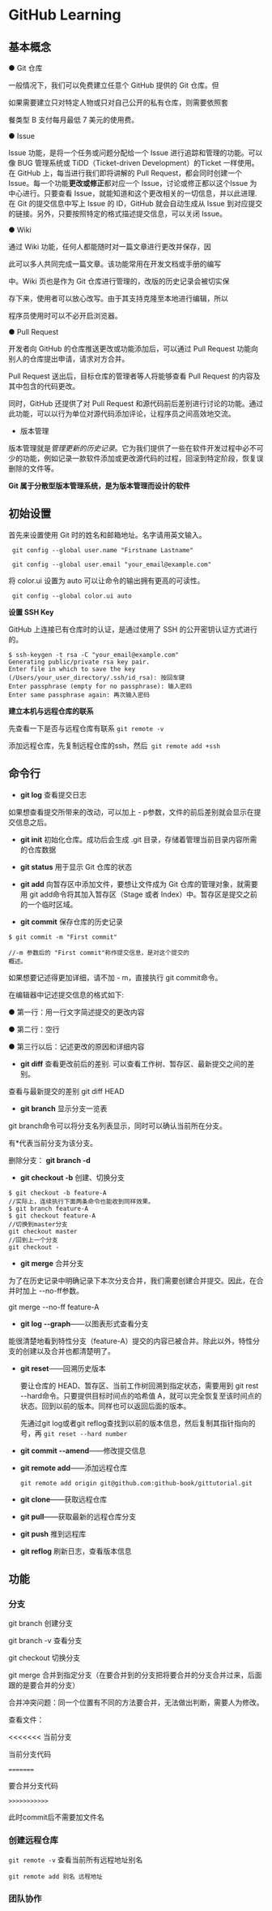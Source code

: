 # GitHub Learning

## 基本概念

● Git 仓库

一般情况下，我们可以免费建立任意个 GitHub 提供的 Git 仓库。但

如果需要建立只对特定人物或只对自己公开的私有仓库，则需要依照套

餐类型 B 支付每月最低 7 美元的使用费。



● Issue

Issue 功能，是将一个任务或问题分配给一个 Issue 进行追踪和管理的功能。可以像 BUG 管理系统或 TiDD（Ticket-driven Development）的Ticket 一样使用。在 GitHub 上，每当进行我们即将讲解的 Pull Request，都会同时创建一个 Issue。每一个功能**更改或修正**都对应一个 Issue，讨论或修正都以这个Issue 为中心进行。只要查看 Issue，就能知道和这个更改相关的一切信息，并以此进理.在 Git 的提交信息中写上 Issue 的 ID，GitHub 就会自动生成从 Issue 到对应提交的链接。另外，只要按照特定的格式描述提交信息，可以关闭 Issue。



● Wiki

通过 Wiki 功能，任何人都能随时对一篇文章进行更改并保存，因

此可以多人共同完成一篇文章。该功能常用在开发文档或手册的编写

中。Wiki 页也是作为 Git 仓库进行管理的，改版的历史记录会被切实保

存下来，使用者可以放心改写。由于其支持克隆至本地进行编辑，所以

程序员使用时可以不必开启浏览器。



● Pull Request

开发者向 GitHub 的仓库推送更改或功能添加后，可以通过 Pull Request 功能向别人的仓库提出申请，请求对方合并。

Pull Request 送出后，目标仓库的管理者等人将能够查看 Pull Request 的内容及其中包含的代码更改。

同时，GitHub 还提供了对 Pull Request 和源代码前后差别进行讨论的功能。通过此功能，可以以行为单位对源代码添加评论，让程序员之间高效地交流。



* 版本管理

版本管理就是*管理更新的历史记录*。它为我们提供了一些在软件开发过程中必不可少的功能，例如记录一款软件添加或更改源代码的过程，回滚到特定阶段，恢复误删除的文件等。



**Git 属于分散型版本管理系统，是为版本管理而设计的软件**



## 初始设置

首先来设置使用 Git 时的姓名和邮箱地址。名字请用英文输入。

```
 git config --global user.name "Firstname Lastname"

 git config --global user.email "your_email@example.com"
```



将 color.ui 设置为 auto 可以让命令的输出拥有更高的可读性。

```
 git config --global color.ui auto
```



**设置 SSH Key**

GitHub 上连接已有仓库时的认证，是通过使用了 SSH 的公开密钥认证方式进行的。

```
$ ssh-keygen -t rsa -C "your_email@example.com"
Generating public/private rsa key pair.
Enter file in which to save the key
(/Users/your_user_directory/.ssh/id_rsa): 按回车键
Enter passphrase (empty for no passphrase): 输入密码
Enter same passphrase again: 再次输入密码
```



**建立本机与远程仓库的联系**

先查看一下是否与远程仓库有联系	` git remote -v `

添加远程仓库，先复制远程仓库的ssh，然后` git remote add +ssh`



## 命令行

* **git log** 查看提交日志

如果想查看提交所带来的改动，可以加上 - p参数，文件的前后差别就会显示在提交信息之后。



* **git init**  初始化仓库。成功后会生成 .git 目录，存储着管理当前目录内容所需的仓库数据



* **git status**  用于显示 Git 仓库的状态



* **git add**   向暂存区中添加文件，要想让文件成为 Git 仓库的管理对象，就需要用 git add命令将其加入暂存区（Stage 或者 Index）中。暂存区是提交之前的一个临时区域。



* **git commit**	保存仓库的历史记录

```
$ git commit -m "First commit"

//-m 参数后的 "First commit"称作提交信息，是对这个提交的
概述。
```

如果想要记述得更加详细，请不加 - m，直接执行 git commit命令。

在编辑器中记述提交信息的格式如下:

● 第一行：用一行文字简述提交的更改内容

● 第二行：空行

● 第三行以后：记述更改的原因和详细内容



* **git diff**  	查看更改前后的差别. 可以查看工作树、暂存区、最新提交之间的差别。

查看与最新提交的差别 git diff HEAD



* **git branch**	显示分支一览表

git branch命令可以将分支名列表显示，同时可以确认当前所在分支。

有*代表当前分支为该分支。



删除分支： **git branch -d** 

* **git checkout -b**	创建、切换分支

``````
$ git checkout -b feature-A
//实际上，连续执行下面两条命令也能收到同样效果。
$ git branch feature-A
$ git checkout feature-A
//切换到master分支
git checkout master
//回到上一个分支
git checkout -
``````

 

* **git merge**		合并分支

为了在历史记录中明确记录下本次分支合并，我们需要创建合并提交。因此，在合并时加上 --no-ff参数。

 git merge --no-ff feature-A



* **git log --graph**——以图表形式查看分支

能很清楚地看到特性分支（feature-A）提交的内容已被合并。除此以外，特性分支的创建以及合并也都清楚明了。



* **git reset**——回溯历史版本

    要让仓库的 HEAD、暂存区、当前工作树回溯到指定状态，需要用到 git rest --hard命令。只要提供目标时间点的哈希值 A，就可以完全恢复至该时间点的状态。回到以前的版本。同样也可以返回后面的版本。

    先通过git log或者git reflog查找到以前的版本信息，然后复制其指针指向的号，再 `git reset --hard number`

    

 * **git commit --amend**——修改提交信息

    

 *  **git remote add**——添加远程仓库

    `git remote add origin git@github.com:github-book/gittutorial.git`

    

 * **git clone**——获取远程仓库

    

 * **git pull**——获取最新的远程仓库分支

   
   
 * **git push**  推到远程库

 * **git reflog**    刷新日志，查看版本信息

## 功能

### 分支

git branch	创建分支

git branch -v	查看分支

git checkout	切换分支

git merge	合并到指定分支（在要合并到的分支把将要合并的分支合并过来，后面跟的是要合并的分支）

 

合并冲突问题：同一个位置有不同的方法要合并，无法做出判断，需要人为修改。

查看文件： 

<<<<<<< 当前分支

当前分支代码

`=======` 	

要合并分支代码

`>>>>>>>>>>>`

此时commit后不需要加文件名



### 创建远程仓库

`git remote -v`	查看当前所有远程地址别名

`git remote add 别名 远程地址` 	

### 团队协作

